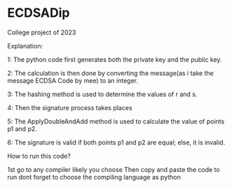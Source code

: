 # ECDSADip

College project of 2023

Explanation:

1: The python code first generates both the private key and the public key.

2: The calculation is then done by converting the message(as i take the message ECDSA Code by mee)  to an integer.

3: The hashing method is used to determine the values of r and s.

4: Then the signature process takes places

5: The ApplyDoubleAndAdd method is used to calculate the value of points p1 and p2.

6: The signature is valid if both points p1 and p2 are equal; else, it is invalid.

How to run this code?

1st go to any compiler likely you choose
Then copy and paste the code to run
dont forget to choose the compiling language as python
